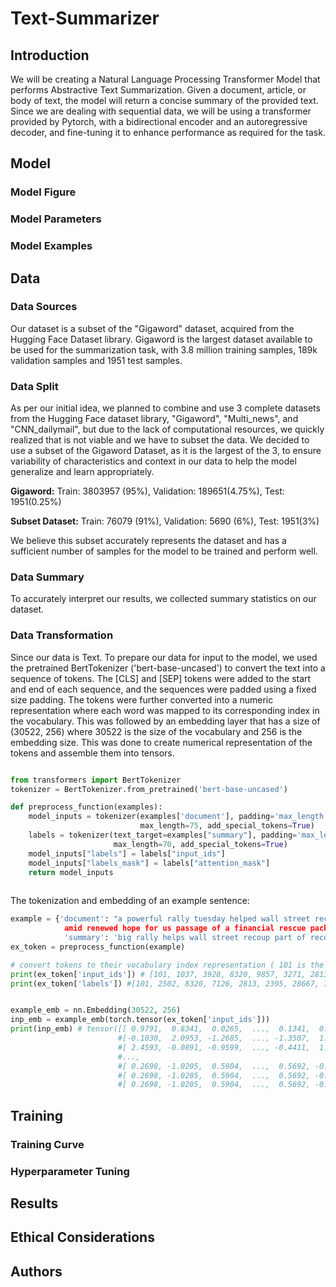 # Text-Summarizer

## Introduction
We will be creating a Natural Language Processing Transformer Model that performs Abstractive Text Summarization. Given a document, article, or body of text, the model will return a concise summary of the provided text. Since we are dealing with sequential data, we will be using a transformer provided by Pytorch, with a bidirectional encoder and an autoregressive decoder, and fine-tuning it to enhance performance as required for the task. 

## Model
### Model Figure

### Model Parameters

### Model Examples

## Data
### Data Sources
Our dataset is a subset of the "Gigaword" dataset, acquired from the Hugging Face Dataset library. Gigaword is the largest dataset available to be used for the summarization task, with 3.8 million training samples, 189k validation samples and 1951 test samples. 

### Data Split
As per our initial idea, we planned to combine and use 3 complete datasets from the Hugging Face dataset library, "Gigaword", "Multi_news", and "CNN_dailymail",  but due to the lack of computational resources, we quickly realized that is not viable and we have to subset the data. We decided to use a subset of the Gigaword Dataset, as it is the largest of the 3, to ensure variability of characteristics and context in our data to help the model generalize and learn appropriately.


**Gigaword:**
Train: 3803957 (95%), Validation: 189651(4.75%), Test: 1951(0.25%)

**Subset Dataset:**
Train: 76079 (91%), Validation: 5690 (6%), Test: 1951(3%)

We believe this subset accurately represents the dataset and has a sufficient number of samples for the model to be trained and perform well. 

### Data Summary
To accurately interpret our results, we collected summary statistics on our dataset. 


### Data Transformation
Since our data is Text. To prepare our data for input to the model, we used the pretrained BertTokenizer ('bert-base-uncased') to convert the text into a sequence of tokens. The [CLS] and [SEP] tokens were added to the start and end of each sequence, and the sequences were padded using a fixed size padding. The tokens were further converted into a numeric representation where each word was mapped to its corresponding index in the vocabulary. This was followed by an embedding layer that has a size of (30522, 256) where 30522 is the size of the vocabulary and 256 is the embedding size. This was done to create numerical representation of the tokens and assemble them into tensors.

```python

from transformers import BertTokenizer
tokenizer = BertTokenizer.from_pretrained('bert-base-uncased')

def preprocess_function(examples):
    model_inputs = tokenizer(examples['document'], padding='max_length', \
                             max_length=75, add_special_tokens=True)
    labels = tokenizer(text_target=examples["summary"], padding='max_length', \
                       max_length=70, add_special_tokens=True)
    model_inputs["labels"] = labels["input_ids"]
    model_inputs["labels_mask"] = labels["attention_mask"]
    return model_inputs
    
```

The tokenization and embedding of an example sentence:

```python
example = {'document': "a powerful rally tuesday helped wall street recoup some losses from monday 's rout , 
            amid renewed hope for us passage of a financial rescue package .",
            'summary': 'big rally helps wall street recoup part of record plunge'}
ex_token = preprocess_function(example)

# convert tokens to their vocabulary index representation ( 101 is the [CLS] token and 102 is the [SEP] token)
print(ex_token['input_ids']) # [101, 1037, 3928, 8320, 9857, 3271, 2813, 2395, 28667, 7140, 2361, 2070, 6409, 2013, 6928, 1005, 1055, 20996, 4904, 1010, 13463, 9100,   3246, 2005, 2149, 6019, 1997, 1037, 3361, 5343, 7427, 1012, 102]
print(ex_token['labels']) #[101, 2502, 8320, 7126, 2813, 2395, 28667, 7140, 2361, 2112, 1997, 2501, 25912, 102]


example_emb = nn.Embedding(30522, 256)
inp_emb = example_emb(torch.tensor(ex_token['input_ids']))
print(inp_emb) # tensor([[ 0.9791,  0.8341,  0.0265,  ...,  0.1341,  0.3989,  2.0854],
                        #[-0.1030,  2.0953, -1.2685,  ..., -1.3507,  1.0663, -0.5291],
                        #[ 2.4593, -0.0891, -0.9599,  ..., -0.4411,  1.6811, -0.5325],
                        #...,
                        #[ 0.2698, -1.0205,  0.5904,  ...,  0.5692, -0.6299,  0.2383],
                        #[ 0.2698, -1.0205,  0.5904,  ...,  0.5692, -0.6299,  0.2383],
                        #[ 0.2698, -1.0205,  0.5904,  ...,  0.5692, -0.6299,  0.2383]])

```



## Training
### Training Curve

### Hyperparameter Tuning

## Results

## Ethical Considerations

## Authors
